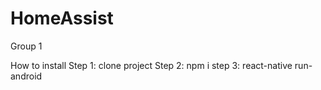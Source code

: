 # HomeAssist
Group 1

How to install
Step 1: clone project
Step 2: npm i
step 3: react-native run-android


